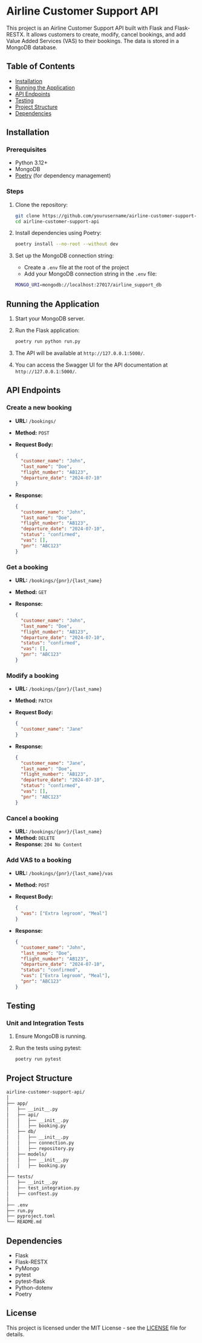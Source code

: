 # Airline Customer Support API

This project is an Airline Customer Support API built with Flask and Flask-RESTX. It allows customers to create, modify, cancel bookings, and add Value Added Services (VAS) to their bookings. The data is stored in a MongoDB database.

## Table of Contents

- [Installation](#installation)
- [Running the Application](#running-the-application)
- [API Endpoints](#api-endpoints)
- [Testing](#testing)
- [Project Structure](#project-structure)
- [Dependencies](#dependencies)

## Installation

### Prerequisites

- Python 3.12+
- MongoDB
- [Poetry](https://github.com/python-poetry/poetry) (for dependency management)

### Steps

1. Clone the repository:

   ```sh
   git clone https://github.com/yourusername/airline-customer-support-api.git
   cd airline-customer-support-api
   ```

2. Install dependencies using Poetry:

   ```sh
   poetry install --no-root --without dev
   ```

3. Set up the MongoDB connection string:

   - Create a `.env` file at the root of the project
   - Add your MongoDB connection string in the `.env` file:

   ```sh
   MONGO_URI=mongodb://localhost:27017/airline_support_db
   ```

## Running the Application

1. Start your MongoDB server.

2. Run the Flask application:

   ```sh
   poetry run python run.py
   ```

3. The API will be available at `http://127.0.0.1:5000/`.

4. You can access the Swagger UI for the API documentation at `http://127.0.0.1:5000/`.

## API Endpoints

### Create a new booking

- **URL:** `/bookings/`
- **Method:** `POST`
- **Request Body:**

  ```json
  {
    "customer_name": "John",
    "last_name": "Doe",
    "flight_number": "AB123",
    "departure_date": "2024-07-10"
  }
  ```

- **Response:**

  ```json
  {
    "customer_name": "John",
    "last_name": "Doe",
    "flight_number": "AB123",
    "departure_date": "2024-07-10",
    "status": "confirmed",
    "vas": [],
    "pnr": "ABC123"
  }
  ```

### Get a booking

- **URL:** `/bookings/{pnr}/{last_name}`
- **Method:** `GET`
- **Response:**

  ```json
  {
    "customer_name": "John",
    "last_name": "Doe",
    "flight_number": "AB123",
    "departure_date": "2024-07-10",
    "status": "confirmed",
    "vas": [],
    "pnr": "ABC123"
  }
  ```

### Modify a booking

- **URL:** `/bookings/{pnr}/{last_name}`
- **Method:** `PATCH`
- **Request Body:**

  ```json
  {
    "customer_name": "Jane"
  }
  ```

- **Response:**

  ```json
  {
    "customer_name": "Jane",
    "last_name": "Doe",
    "flight_number": "AB123",
    "departure_date": "2024-07-10",
    "status": "confirmed",
    "vas": [],
    "pnr": "ABC123"
  }
  ```

### Cancel a booking

- **URL:** `/bookings/{pnr}/{last_name}`
- **Method:** `DELETE`
- **Response:** `204 No Content`

### Add VAS to a booking

- **URL:** `/bookings/{pnr}/{last_name}/vas`
- **Method:** `POST`
- **Request Body:**

  ```json
  {
    "vas": ["Extra legroom", "Meal"]
  }
  ```

- **Response:**

  ```json
  {
    "customer_name": "John",
    "last_name": "Doe",
    "flight_number": "AB123",
    "departure_date": "2024-07-10",
    "status": "confirmed",
    "vas": ["Extra legroom", "Meal"],
    "pnr": "ABC123"
  }
  ```

## Testing

### Unit and Integration Tests

1. Ensure MongoDB is running.
2. Run the tests using pytest:

   ```sh
   poetry run pytest
   ```

## Project Structure

```sh
airline-customer-support-api/
│
├── app/
│   ├── __init__.py
│   ├── api/
│   │   ├── __init__.py
│   │   ├── booking.py
│   ├── db/
│   │   ├── __init__.py
│   │   ├── connection.py
│   │   ├── repository.py
│   ├── models/
│   │   ├── __init__.py
│   │   ├── booking.py
│
├── tests/
│   ├── __init__.py
│   ├── test_integration.py
│   ├── conftest.py
│
├── .env
├── run.py
├── pyproject.toml
└── README.md
```

## Dependencies

- Flask
- Flask-RESTX
- PyMongo
- pytest
- pytest-flask
- Python-dotenv
- Poetry

## License

This project is licensed under the MIT License - see the [LICENSE](LICENSE) file for details.
